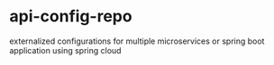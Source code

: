 # api-config-repo
externalized configurations for multiple microservices or spring boot application using spring cloud
